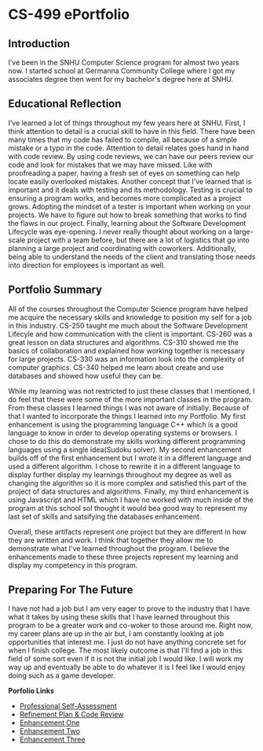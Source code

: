 # CS-499 ePortfolio


## Introduction

I’ve been in the SNHU Computer Science program for almost two years now. I started school at Germanna Community College where I got my associates degree then went for my bachelor's degree here at SNHU. 

## Educational Reflection

I’ve learned a lot of things throughout my few years here at SNHU. First, I think attention to detail is a crucial skill to have in this field. There have been many times that my code has failed to compile, all because of a simple mistake or a typo in the code. Attention to detail relates goes hand in hand with code review. By using code reviews, we can have our peers review our code and look for mistakes that we may have missed. Like with proofreading a paper, having a fresh set of eyes on something can help locate easily overlooked mistakes. Another concept that I’ve learned that is important and it deals with testing and its methodology. Testing is crucial to ensuring a program works, and becomes more complicated as a project grows. Adopting the mindset of a tester is important when working on your projects. We have to figure out how to break something that works to find the flaws in our project. Finally, learning about the Software Development Lifecycle was eye-opening. I never really thought about working on a large-scale project with a team before, but there are a lot of logistics that go into planning a large project and coordinating with coworkers. Additionally, being able to understand the needs of the client and translating those needs into direction for employees is important as well.


## Portfolio Summary


All of the courses throughout the Computer Science program have helped me acquire the necessary skills and knowledge to position my self for a job in this industry. CS-250 taught me much about the Software Development Lifecyle and how communication with the client is important. CS-260 was a great lesson on data structures and algorithms. CS-310 showed me the basics of collaboration and explained how working together is necessary for large projects. CS-330 was an information look into the complexity of computer graphics. CS-340 helped me learn about create and use databases and showed how useful they can be.

While my learning was not restricted to just these classes that I mentioned, I do feel that these were some of the more important classes in the program. From these classes I learned things I was not aware of initially. Because of that I wanted to incorporate the things I learned into my Portfolio. My first enhancement is using the programming language C++ which is a good language to know in order to develop operating systems or browsers. I chose to do this do demonstrate my skills working different programming languages using a single idea(Sudoku solver). My second enhancement builds off of the first enhancement but I wrote it in a different language and used a different algorithm. I chose to rewrite it in a different language to display further display my learnings throughout my degree as well as changing the algorithm so it is more complex and satisfied this part of the project of data structures and algorithms. Finally, my third enhancement is using Javascript and HTML which I have no worked with much inside of the program at this school soI thought it would bea good way to represent my last set of skills and satsifying the databases enhancement.

Overall, these artifacts represent one project but they are different in how they are written and work. I think that together they allow me to demonstrate what I've learned throughout the program. I believe the enhancements made to these three projects represent my learning and display my competency in this program.

## Preparing For The Future

I have not had a job but I am very eager to prove to the industry that I have what it takes by using these skills that I have learned throughout this program to be a greater work and co-woker to those around me. Right now, my career plans are up in the air but, I am constantly looking at job opportunities that interest me. I just do not have anything concrete set for when I finish college. The most likely outcome is that I'll find a job in this field of some sort even if it is not the initial job I would like. I will work my way up and eventually be able to do whatever it is I feel like I would enjoy doing such as a game developer.  

**Porfolio Links**<br>
* [Professional Self-Assessment](https://xyph9r.github.io/index.html)<br>
* [Refinement Plan & Code Review](https://xyph9r.github.io/CodeReview.html)<br>
* [Enhancement One](https://xyph9r.github.io/Enhancements/EnhancementOne.html)<br>
* [Enhancement Two](https://xyph9r.github.io/Enhancements/EnhancementTwo.html)<br>
* [Enhancement Three](https://xyph9r.github.io/Enhancements/EnhancementThree.html)
